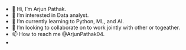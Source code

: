 - 👋 Hi, I’m Arjun Pathak.
- 👀 I’m interested in Data analyst.
- 🌱 I’m currently learning to Python, ML, and AI.
- 💞️ I’m looking to collaborate on to work jointly with other or togeather.
- 📫 How to reach me @ArjunPathak04.
- 
<!---
ArjunPathak04/ArjunPathak04 is a ✨ special ✨ repository because its `README.md` (this file) appears on your GitHub profile.
You can click the Preview link to take a look at your changes.
--->
